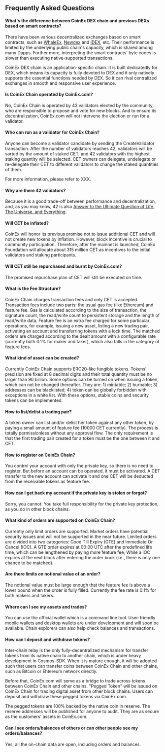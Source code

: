 ## Frequently Asked Questions

#### What's the difference between CoinEx DEX chain and previous DEXs based on smart contracts?

There have been various decentralized exchanges based on smart contracts, such as [WhaleEx](http://www.whaleex.com/), [Newdex](http://newdex.io) and [IDEX](http://idex.market), etc. Their performance is limited by the underlying public chain's capacity, which is shared among many Dapps. Further more, interpreting the smart contracts' byte codes is slower than executing native-supported transactions. 

CoinEx DEX chain is an application-specific chain. It is built dedicatedly for DEX, which means its capacity is fully devoted to DEX and it only natively supports the essential functions needed by DEX. So it can rival centralized exchanges in smooth and responsive user experience.



#### Is CoinEx Chain operated by CoinEx.com?

No, CoinEx Chain is operated by 42 validators elected by the community, who are responsible to propose and vote for new blocks. And to ensure its decentralization, CoinEx.com will not intervene the election or run for a validator.



#### Who can run as a validator for CoinEx Chain?

Anyone can become a validator candidate by sending the CreateValidator transaction. After the number of validators reaches 42, validators will be sorted by the amount of staked CET, and 42 validators with the highest staking quantity will be selected.  CET owners can delegate, undelegate or re-delegate their CET to different validators to change the staked quantities of them. 

For more information, please refer to XXX.



#### Why are there 42 validators?

Because it is a good trade-off between performance and decentralization, and, as you may know, 42 is also [Answer to the Ultimate Question of Life, The Universe, and Everything](https://en.wikipedia.org/wiki/Phrases_from_The_Hitchhiker's_Guide_to_the_Galaxy#Answer_to_the_Ultimate_Question_of_Life,_the_Universe,_and_Everything_(42)).



#### Will CET be inflated?

CoinEx will honor its previous promise not to issue additional CET and will not create new tokens by inflation. However, block incentive is crucial to community participation. Therefore, after the mainnet is launched, CoinEx Foundation will allocate about 315 million CET as incentives to the initial validators and staking participants.



#### Will CET still be repurchased and burnt by CoinEx.com?

The promised repurchase plan of CET will still be executed on time. 



#### What is the Fee Structure?

CoinEx Chain charges transaction fees and only CET is accepted. Transaction fees include two parts: the usual gas fee (like Ethereum) and feature fee. Gas is calculated according to the size of transaction, the signature count, the read/write count to persistent storage and the length of read/write data. Feature fee is an extra fee charged for some particular operations, for example, issuing a new asset, listing a new trading pair, activating an account and transferring tokens with a lock time. The matched orders are charged according to the dealt amount with a configurable rate (currently both 0.1% for maker and taker), which also falls in the category of feature fees. 



#### What kind of asset can be created?

Currently CoinEx Chain supports ERC20-like fungible tokens. Tokens' precision are fixed at 8 decimal digits and their total quantity must be no larger than 90 billion.  Some options can be turned on when issuing a token, which can not be changed thereafter. They are:  1) mintable; 2) burnable; 3) addresses can be blacklisted; 4) token can be globally forbidden with exceptions in a white list. With these options, stable coins and security tokens can be implemented.



#### How to list/delist a trading pair?

A token owner can list and/or delist her token against any other token, by paying a small amount of feature fee (10000 CET currently). The process is totally permissionless without any approval flow. The only requirement is that the first trading pair created for a token must be the one between it and CET.



#### How to register on CoinEx Chain?

You control your account with only the private key, so there is no need to register. But before an account can be operated,  it must be activated. A CET transfer to the new account can activate it and one CET will be deducted from the receivable tokens as feature fee.



#### How can I get back my account if the private key is stolen or forgot?

Sorry, you cannot. You take full responsibility for the private key protection, as you do in other block chains.



#### What kind of orders are supported on CoinEx Chain?

Currently only limit orders are supported. Market orders have potential security issues and will not be supported in the near future. Limited orders are divided into two categories: Good Till Expiry (GTE) and Immediate Or Cancel (IOC).  A GTE order expires at 00:00 UTC after the predefined life time, which can be lengthened by paying more feature fee; While a IOC expires at the next block after entering the order book (i.e., there is only one chance to be matched).



#### Are there limits on notional value of an order?

The notional value must be large enough that the feature fee is above a lower bound when the order is fully filled. Currently the fee rate is 0.1% for both makers and takers.



#### Where can I see my assets and trades?

You can use the official wallet which is a command line tool. User-friendly mobile wallets and desktop wallets  are under development and will soon be available. Chain explorers can also help check balances and transactions.



#### How can I deposit and withdraw tokens?

Inter-chain relay is the only fully-decentralized mechanism for transfer tokens from its native chain to another chain, which is under heavy development in Cosmos-SDK. When it is mature enough, it will be adopted such that users can transfer coins between CoinEx Chain and other chains, such as Bitcoin or Ehtereum network directly. 

Before that,  CoinEx.com will serve as a bridge to trade across tokens between CoinEx Chain and other chains. "Pegged Token" will be issued on CoinEx Chain for  trading digital asset from other block chains.  Users can deposit and withdraw these pegged tokens via CoinEx.com.

The pegged tokens are 100% backed by the native coin in reserve. The reserve addresses will be published for anyone to audit. They are as secure as the customers' assets in CoinEx.com.



#### Can I see orders/balances of others or can other people see my orders/balances?

Yes, all the on-chain data are open, including orders and balances. 

